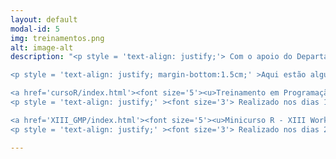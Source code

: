 ```yaml
---
layout: default
modal-id: 5
img: treinamentos.png
alt: image-alt
description: "<p style = 'text-align: justify;'> Com o apoio do Departamento de Genética da ESALQ, o grupo GENt também organiza treinamentos sobre assuntos específicos que possam interessar a comunidade em geral. </p>

<p style = 'text-align: justify; margin-bottom:1.5cm;' >Aqui estão alguns já oferecidos. Acesse os links para obter mais informações: </p> 

<a href='cursoR/index.html'><font size='5'><u>Treinamento em Programação no Ambiente R </u></font></a> 
<p style = 'text-align: justify;' ><font size='3'> Realizado nos dias 16, 17 e 18 de maio de 2019. </font> </p> 

<a href='XIII_GMP/index.html'><font size='5'><u>Minicurso R - XIII Workshop de Férias em Genética e Melhoramento de Plantas </u></font></a> 
<p style = 'text-align: justify;' ><font size='3'> Realizado nos dias 23, 24 e 25 de julho de 2019. </font> </p> "

---
```

